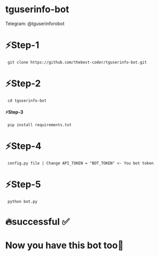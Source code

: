 # tguserinfo-bot
Telegram: @tguserinforobot

<h1>⚡️Step-1</h1>
<code> git clone https://github.com/thebest-coder/tguserinfo-bot.git </code>


<h1>⚡️Step-2</h1>
<code> cd tguserinfo-bot </code>

<h4>⚡️Step-3</h4>
<code> pip install requirements.txt </code>

<h1>⚡️Step-4</h1>
<code> config.py file | Change API_TOKEN = "BOT_TOKEN" <- You bot token </code>


<h1>⚡️Step-5</h1>
<code> python bot.py </code>

# 🔥successful ✅ 
<h1>Now you have this bot too🥳</h1>
